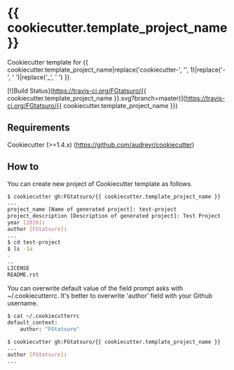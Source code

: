 {{ cookiecutter.template_project_name }}
==================================================
<!-- First 'cookiecutter-'(used in almost cases) is removed. -->
Cookiecutter template for {{ cookiecutter.template_project_name|replace('cookiecutter-', '', 1)|replace('-', ' ')|replace('_', ' ') }}.

[![Build Status](https://travis-ci.org/FGtatsuro/{{ cookiecutter.template_project_name }}.svg?branch=master)](https://travis-ci.org/FGtatsuro/{{ cookiecutter.template_project_name }})

Requirements
------------

Cookiecutter (>=1.4.x) (<https://github.com/audreyr/cookiecutter>)

How to
------

You can create new project of Cookiecutter template as follows.

```bash
$ cookiecutter gh:FGtatsuro/{{ cookiecutter.template_project_name }}
...
project_name [Name of generated project]: test-project
project_description [Description of generated project]: Test Project
year [2016]:
author [FGtatsuro]:
...
$ cd test-project
$ ls -1a
.
..
LICENSE
README.rst
```

You can overwrite default value of the field prompt asks with
~/.cookiecutterrc. It's better to overwrite 'author' field with your
Github username.

```bash
$ cat ~/.cookiecutterrc
default_context:
    author: "FGtatsuro"

$ cookiecutter gh:FGtatsuro/{{ cookiecutter.template_project_name }}
...
author [FGtatsuro]:
...
```
